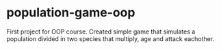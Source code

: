 # population-game-oop
First project for OOP course. Created simple game that simulates a population divided in two species that multiply, age and attack eachother.
